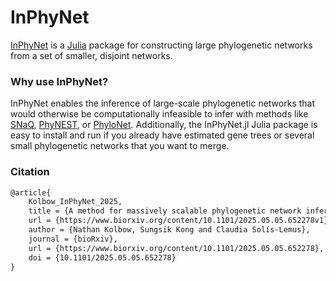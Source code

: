 # InPhyNet

[InPhyNet](https://github.com/NathanKolbow/InPhyNet.jl) is a [Julia](https://julialang.org/) package for constructing large phylogenetic networks from a set of smaller, disjoint networks.

### Why use InPhyNet?

InPhyNet enables the inference of large-scale phylogenetic networks that would otherwise be computationally infeasible to infer with methods like [SNaQ](https://github.com/JuliaPhylo/SNaQ.jl), [PhyNEST](https://github.com/sungsik-kong/PhyNEST.jl), or [PhyloNet](https://phylogenomics.rice.edu/html/phylonetTutorial.html). Additionally, the InPhyNet.jl Julia package is easy to install and run if you already have estimated gene trees or several small phylogenetic networks that you want to merge.


### Citation

```tex
@article{
    Kolbow_InPhyNet_2025,
    title = {A method for massively scalable phylogenetic network inference},
    url = {https://www.biorxiv.org/content/10.1101/2025.05.05.652278v1},
    author = {Nathan Kolbow, Sungsik Kong and Claudia Solís-Lemus},
    journal = {bioRxiv},
    url = {https://www.biorxiv.org/content/10.1101/2025.05.05.652278},
    doi = {10.1101/2025.05.05.652278}
}
```
